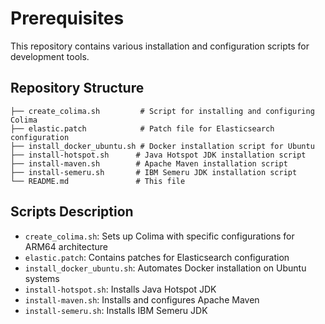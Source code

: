 # Prerequisites

This repository contains various installation and configuration scripts for development tools.

## Repository Structure

```
├── create_colima.sh         # Script for installing and configuring Colima
├── elastic.patch            # Patch file for Elasticsearch configuration
├── install_docker_ubuntu.sh # Docker installation script for Ubuntu
├── install-hotspot.sh      # Java Hotspot JDK installation script
├── install-maven.sh        # Apache Maven installation script
├── install-semeru.sh       # IBM Semeru JDK installation script
└── README.md               # This file
```

## Scripts Description

- `create_colima.sh`: Sets up Colima with specific configurations for ARM64 architecture
- `elastic.patch`: Contains patches for Elasticsearch configuration
- `install_docker_ubuntu.sh`: Automates Docker installation on Ubuntu systems
- `install-hotspot.sh`: Installs Java Hotspot JDK
- `install-maven.sh`: Installs and configures Apache Maven
- `install-semeru.sh`: Installs IBM Semeru JDK